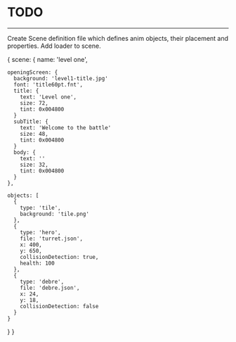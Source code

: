 # TODO

---

Create Scene definition file which defines anim objects, their placement and properties.
Add loader to scene.

{
  scene: {
    name: 'level one',

    openingScreen: {
      background: 'level1-title.jpg'
      font: 'title60pt.fnt',
      title: {
        text: 'Level one',
        size: 72,
        tint: 0x004800
      }
      subTitle: {
        text: 'Welcome to the battle'
        size: 48,
        tint: 0x004800
      }
      body: {
        text: ''
        size: 32,
        tint: 0x004800
      }
    },

    objects: [
      {
        type: 'tile',
        background: 'tile.png'
      },
      {
        type: 'hero',
        file: 'turret.json',
        x: 400,
        y: 650,
        collisionDetection: true,
        health: 100
      },
      {
        type: 'debre',
        file: 'debre.json',
        x: 24,
        y: 18,
        collisionDetection: false
      }
    }
  }
}

